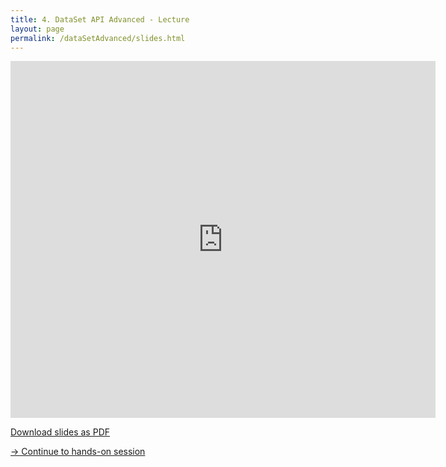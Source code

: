 ```yaml
---
title: 4. DataSet API Advanced - Lecture
layout: page
permalink: /dataSetAdvanced/slides.html
---
```


<iframe src="https://www.slideshare.net/slideshow/embed_code/key/NfU6jSGUZunvIM" width="680" height="571" frameborder="0" marginwidth="0" marginheight="0" scrolling="no"></iframe>

[Download slides as PDF]({{site.baseurl}}/slides/flink_batch_advanced.pdf)

[-> Continue to hands-on session]({{site.baseurl}}/dataSetAdvanced/handsOn.html)